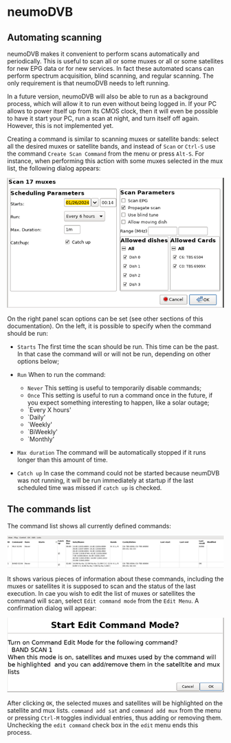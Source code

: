 # neumoDVB #

## Automating scanning ##

neumoDVB makes it convenient to perform scans automatically and periodically. This is useful to scan all or some
muxes or all or some satellites for new EPG data or for new services. In fact these automated scans can perform
spectrum acquisition, blind scanning, and regular scanning. The only requirement is that neumoDVB needs to
left running.

In a future version, neumoDVB will also be able to run as a background process, which will allow
it to run even without being logged in. If your PC allows to power itself up from its CMOS clock, then it will
even be possible to have it start your PC, run a scan at night, and turn itself off again. However, this is
not implemented yet.

Creating a command is similar to scanning muxes or satellite bands: select all the desired muxes or satellite bands,
and instead of `Scan` or `Ctrl-S` use the command `Create Scan Command` from the menu or press `Alt-S`. For instance,
when performing this action with some muxes selected in the mux list, the following dialog appears:

![screenshot](images/mux_command_dialog.png)

On the right panel scan options can be set (see other sections of this documentation).
On the left, it is possible to specify when the command should be run:

* `Starts` The first time the scan should be run. This time can be the past. In that case the command
  will or will not be run, depending on other options below;
* `Run` When to run the command:
  * `Never` This setting is useful to temporarily disable commands;
  * `Once` This setting is useful to run a command once in the future, if you expect something interesting
    to happen, like a solar outage;
  * `Every X hours'
  * `Daily'
  * `Weekly'
  * `BiWeekly'
  * `Monthly'

* `Max duration` The command will be automatically stopped if it runs longer than this amount of time.
* `Catch up` In case the command could not be started because neumDVB was not running, it will be run
  immediately at startup if the last scheduled time was missed if `catch up` is checked.

## The commands list ##

The command list shows all currently defined commands:

![screenshot](images/command_list.png)

It shows various pieces of information about these commands, including the muxes or satellites it
is supposed to scan and the status of the last execution. In cae you wish to edit the list
of muxes or satellites the command will scan, select `Edit command mode` from the `Edit Menu`.
A confirmation dialog will appear:

![screenshot](images/edit_command_dialog.png)

After clicking `OK`, the selected muxes and satellites will be highlighted on the satellite and
mux lists.  `command add sat` and `command add mux` from the menu or pressing `Ctrl-M` toggles individual
entries, thus adding or removing them. Unchecking the `edit command` check box in the `edit` menu ends this
process.
